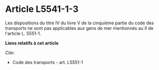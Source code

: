# Article L5541-1-3

Les dispositions du titre IV du livre V de la cinquième partie du code des transports ne sont pas applicables aux gens de mer
mentionnés au II de l'article L. 5551-1.

**Liens relatifs à cet article**

_Cite_:

  - Code des transports - art. L5551-1
